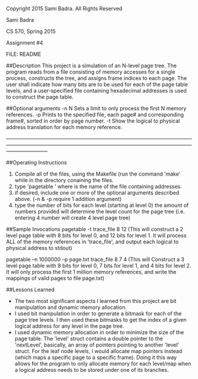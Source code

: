 Copyright 2015 Sami Badra. All Rights Reserved


Sami Badra

CS 570, Spring 2015

Assignment #4

FILE: README

##Description
This project is a simulation of an N-level page tree. The program reads from a file consisting of memory accesses for a single process, constructs the tree, and assigns frame indices to each page. The user shall indicate how many bits are to be used for each of the page table levels, and a user-specified file containing hexadecimal addresses is used to construct the page table.

##Optional arguments
-n N           Sets a limit to only process the first N memory references.
-p <filename>  Prints to the specified file, each page# and corresponding frame#, sorted in order by page number.
-t             Show the logical to physical address translation for each memory reference.

————————————————————————————————————————————————————————————————————————————————

##Operating Instructions
1. Compile all of the files, using the Makefile (run the command 'make' while in the directory conaining the files.
2. type 'pagetable <filename>' where <filename> is the name of the file containing addresses.
3. if desired, include one or more of the optional arguments described above. (-n & -p require 1 addition argument)
4. type the number of bits for each level (starting at level 0) the amount of numbers provided will determine the level count for the page tree (i.e. entering 4 number will create 4 level page tree)

##Sample Invocations
pagetable -t trace_file 8 12
(This will construct a 2 level page table with 8 bits for level 0, and 12 bits for level 1. It will process ALL of the memory references in 'trace_file', and output each logical to physical address to stdout)

pagetable –n 1000000 –p page.txt trace_file 8 7 4
(This will Construct a 3 level page table with 8 bits for level 0, 7 bits for level 1, and 4 bits for level 2. It will only process the first 1 million memory references, and write the mappings of valid pages to file page.txt)


##Lessons Learned
- The two most significant aspects I learned from this project are bit manipulation and dynamic memory allocation.
- I used bit manipulation in order to generate a bitmask for each of the page tree levels. I then used these bitmasks to get the index of a given logical address for any level in the page tree.
- I used dynamic memory allocation in order to minimize the size of the page table. The 'level' struct contains a double pointer to the 'nextLevel', basically, an array of pointers pointing to another 'level' struct. For the leaf node levels, I would allocate map pointers instead (which maps a specific page to a specific frame). Doing it this way allows for the program to only allocate memory for each level/map when a logical address needs to be stored under one of its branches.

